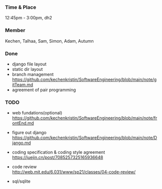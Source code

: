### Time & Place
12:45pm - 3:00pm, dh2

### Member
Kechen, Talhaa, Sam, Simon, Adam, Autumn

### Done
- django file layout 
- static dir layout
- branch management  
https://github.com/kechenkristin/SoftwareEngineering/blob/main/note/gitTeam.md
- agreement of pair programming

### TODO
- web fundations(optional)  
https://github.com/kechenkristin/SoftwareEngineering/blob/main/note/frontEnd.md

- figure out django  
https://github.com/kechenkristin/SoftwareEngineering/blob/main/note/Django.md

- coding specification & coding style agreement  
https://juejin.cn/post/7085257325165936648  

- code review  
http://web.mit.edu/6.031/www/sp21/classes/04-code-review/

- sql/sqlite

